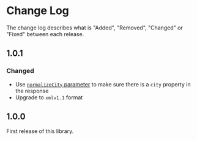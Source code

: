 # Change Log

The change log describes what is "Added", "Removed", "Changed" or "Fixed" between each release.

## 1.0.1

### Changed

- Use [`normalizeCity` parameter](https://locationiq.com/docs-html/index.html#locationiq-specific-parameters) to make sure there is a `city` property in the response
- Upgrade to `xmlv1.1` format

## 1.0.0

First release of this library. 
